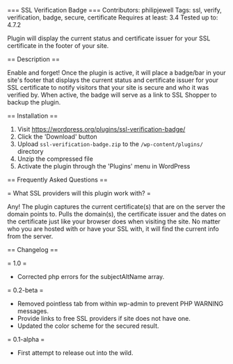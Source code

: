 === SSL Verification Badge ===
Contributors: philipjewell
Tags: ssl, verify, verification, badge, secure, certificate
Requires at least: 3.4
Tested up to: 4.7.2

Plugin will display the current status and certificate issuer for your SSL certificate in the footer of your site.

== Description ==

Enable and forget! Once the plugin is active, it will place a badge/bar in your site's footer that displays the current status and certificate issuer for your SSL certificate to notify visitors that your site is secure and who it was verified by. When active, the badge will serve as a link to SSL Shopper to backup the plugin.

== Installation ==

1. Visit https://wordpress.org/plugins/ssl-verification-badge/
2. Click the 'Download' button
3. Upload `ssl-verification-badge.zip` to the `/wp-content/plugins/` directory
4. Unzip the compressed file
5. Activate the plugin through the 'Plugins' menu in WordPress

== Frequently Asked Questions ==

= What SSL providers will this plugin work with? =

Any! The plugin captures the current certificate(s) that are on the server the domain points to. Pulls the domain(s), the certificate issuer and the dates on the certificate just like your browser does when visiting the site. No matter who you are hosted with or have your SSL with, it will find the current info from the server.

== Changelog ==

= 1.0 =
* Corrected php errors for the subjectAltName array.

= 0.2-beta =
* Removed pointless tab from within wp-admin to prevent PHP WARNING messages.
* Provide links to free SSL providers if site does not have one.
* Updated the color scheme for the secured result.

= 0.1-alpha =
* First attempt to release out into the wild.
